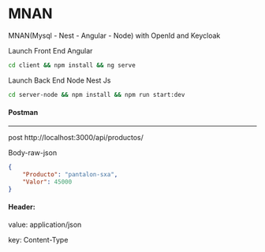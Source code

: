 # MNAN
MNAN(Mysql - Nest - Angular - Node) with OpenId and Keycloak



Launch Front End Angular

```bash
cd client && npm install && ng serve
```



Launch Back End Node Nest Js

```bash
cd server-node && npm install && npm run start:dev
```



#### Postman

------

post	http://localhost:3000/api/productos/

Body-raw-json

```json
{
    "Producto": "pantalon-sxa",
    "Valor": 45000
}
```



#### Header: 

value:	application/json

key:	Content-Type